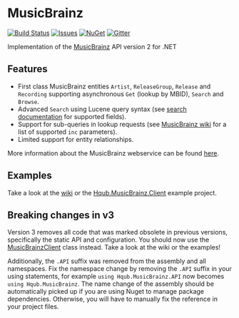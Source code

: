 MusicBrainz
============

[![Build Status](https://img.shields.io/github/actions/workflow/status/avatar29A/MusicBrainz/dotnet.yml?style=flat-square)](https://github.com/avatar29A/MusicBrainz/actions/workflows/dotnet.yml)
[![Issues](https://img.shields.io/github/issues/avatar29A/MusicBrainz.svg?style=flat-square)](https://github.com/avatar29A/MusicBrainz/issues)
[![NuGet](https://img.shields.io/nuget/v/MusicBrainzAPI.svg?style=flat-square)](https://www.nuget.org/packages/MusicBrainzAPI)
[![Gitter](https://img.shields.io/gitter/room/avatar29A/MusicBrainz?color=%2346BC99&style=flat-square)](https://gitter.im/avatar29A/MusicBrainz)

Implementation of the [MusicBrainz](https://musicbrainz.org/) API version 2 for .NET

## Features

- First class MusicBrainz entities `Artist`, `ReleaseGroup`, `Release` and `Recording` supporting asynchronous `Get` (lookup by MBID), `Search` and `Browse`.
- Advanced `Search` using Lucene query syntax (see [search documentation](https://musicbrainz.org/doc/Development/XML_Web_Service/Version_2/Search) for supported fields).
- Support for sub-queries in lookup requests (see [MusicBrainz wiki](https://wiki.musicbrainz.org/User:Nikki/ws/2) for a list of supported `inc` parameters).
- Limited support for entity relationships.

More information about the MusicBrainz webservice can be found [here](https://musicbrainz.org/doc/Development/XML_Web_Service/Version_2).

## Examples

Take a look at the [wiki](https://github.com/avatar29A/MusicBrainz/wiki) or the [Hqub.MusicBrainz.Client](https://github.com/avatar29A/MusicBrainz/tree/master/Hqub.MusicBrainz/Hqub.MusicBrainz.Client) example project.

## Breaking changes in v3

Version 3 removes all code that was marked obsolete in previous versions, specifically the static API and configuration. You should now use the [MusicBrainzClient](https://github.com/avatar29A/MusicBrainz/blob/master/Hqub.MusicBrainz/Hqub.MusicBrainz.API/MusicBrainzClient.cs) class instead. Take a look at the wiki or the examples!

Additionally, the `.API` suffix was removed from the assembly and all namespaces. Fix the namespace change by removing the `.API` suffix in your using statements, for example `using Hqub.MusicBrainz.API` now becomes `using Hqub.MusicBrainz`. The name change of the assembly should be automatically picked up if you are using Nuget to manage package dependencies. Otherwise, you will have to manually fix the reference in your project files.
